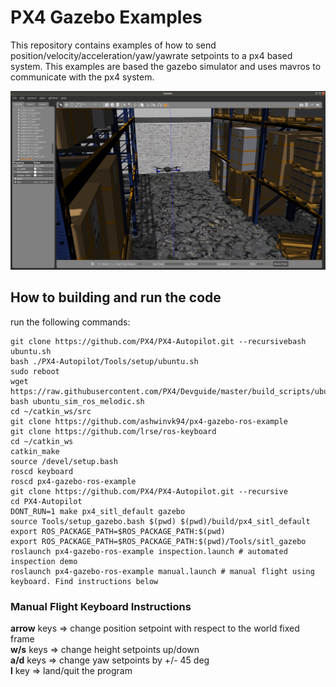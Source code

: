 # PX4 Gazebo Examples

This repository contains examples of how to send position/velocity/acceleration/yaw/yawrate setpoints to a px4 based system. This examples are based the gazebo simulator
and uses mavros to communicate with the px4 system.

[![IMAGE ALT TEXT HERE](https://github.com/ashwinvk94/px4-gazebo-ros-example/blob/master/demo.png?raw=true)](https://youtu.be/nsGc7zbpC5U)

## How to building and run the code

run the following commands:
```
git clone https://github.com/PX4/PX4-Autopilot.git --recursivebash ubuntu.sh
bash ./PX4-Autopilot/Tools/setup/ubuntu.sh
sudo reboot
wget https://raw.githubusercontent.com/PX4/Devguide/master/build_scripts/ubuntu_sim_ros_melodic.sh
bash ubuntu_sim_ros_melodic.sh
cd ~/catkin_ws/src
git clone https://github.com/ashwinvk94/px4-gazebo-ros-example
git clone https://github.com/lrse/ros-keyboard
cd ~/catkin_ws
catkin_make
source /devel/setup.bash
roscd keyboard
roscd px4-gazebo-ros-example
git clone https://github.com/PX4/PX4-Autopilot.git --recursive
cd PX4-Autopilot
DONT_RUN=1 make px4_sitl_default gazebo
source Tools/setup_gazebo.bash $(pwd) $(pwd)/build/px4_sitl_default
export ROS_PACKAGE_PATH=$ROS_PACKAGE_PATH:$(pwd)
export ROS_PACKAGE_PATH=$ROS_PACKAGE_PATH:$(pwd)/Tools/sitl_gazebo
roslaunch px4-gazebo-ros-example inspection.launch # automated inspection demo
roslaunch px4-gazebo-ros-example manual.launch # manual flight using keyboard. Find instructions below
```
### Manual Flight Keyboard Instructions
**arrow** keys => change position setpoint with respect to the world fixed frame  
**w/s** keys => change height setpoints up/down  
**a/d** keys => change yaw setpoints by +/- 45 deg  
**l** key => land/quit the program  
